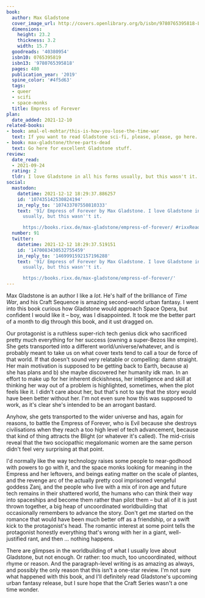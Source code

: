 ```yaml
---
book:
  author: Max Gladstone
  cover_image_url: http://covers.openlibrary.org/b/isbn/9780765395818-L.jpg
  dimensions:
    height: 23.2
    thickness: 3.2
    width: 15.7
  goodreads: '40380954'
  isbn10: 0765395819
  isbn13: '9780765395818'
  pages: 480
  publication_year: '2019'
  spine_color: '#4f5d63'
  tags:
  - queer
  - scifi
  - space-monks
  title: Empress of Forever
plan:
  date_added: 2021-12-10
related-books:
- book: amal-el-mohtar/this-is-how-you-lose-the-time-war
  text: If you want to read Gladstone sci-fi, please, please, go here.
- book: max-gladstone/three-parts-dead
  text: Go here for excellent Gladstone stuff.
review:
  date_read:
  - 2021-09-24
  rating: 2
  tldr: I love Gladstone in all his forms usually, but this wasn't it.
social:
  mastodon:
    datetime: 2021-12-12 18:29:37.886257
    id: '107435142530824194'
    in_reply_to: '107433707550810333'
    text: '91/ Empress of Forever by Max Gladstone. I love Gladstone in all his forms
      usually, but this wasn''t it.

      https://books.rixx.de/max-gladstone/empress-of-forever/ #rixxReads'
  number: 91
  twitter:
    datetime: 2021-12-12 18:29:37.519151
    id: '1470083430532755459'
    in_reply_to: '1469991592157196288'
    text: '91/ Empress of Forever by Max Gladstone. I love Gladstone in all his forms
      usually, but this wasn''t it.

      https://books.rixx.de/max-gladstone/empress-of-forever/'
---
```


Max Gladstone is an author I like a *lot*. He's half of the brilliance of *Time War*, and his Craft Sequence is amazing
second-world urban fantasy. I went into this book curious how Gladstone would approach Space Opera, but confident I
would like it – boy, was I disappointed. It took me the better part of a month to dig through this book, and it ust
dragged on.

Our protagonist is a ruthless super-rich tech genius dick who sacrificed pretty much everything for her success (owning
a super-Bezos like empire). She gets transported into a different world/universe/whatever, and is probably meant to take
us on what cover texts tend to call a tour de force of that world. If that doesn't sound very relatable or compelling:
damn straight. Her main motivation is supposed to be getting back to Earth, because a) she has plans and b) she maybe
discovered her humanity idk man. In an effort to make up for her inherent dickishness, her intelligence and skill at
thinking her way out of a problem is highlighted, sometimes, when the plot feels like it. I didn't care about her, but
that's not to say that the story would have been better without her. I'm not even sure how this was supposed to work, as
it's clear she's intended to be an arrogant bastard.

Anyhow, she gets transported to the wider universe and has, again for reasons, to battle the Empress of Forever, who is
Evil because she destroys civilisations when they reach a too high level of tech advancement, because that kind of thing
attracts the Blight (or whatever it's called). The mid-crisis reveal <span class="spoilers">that the two sociopathic
megalomanic women are the same person</span> didn't feel very surprising at that point.

I'd normally like the way technology raises some people to near-godhood with powers to go with it, and the space monks
looking for meaning in the Empress and her leftovers, and beings eating matter on the scale of plantes, and the revenge
arc of the actually pretty cool imprisoned vengeful goddess Zanj, and the people who live with a mix of iron age and
future tech remains in their shattered world, the humans who can think their way into spaceships and become them rather
than pilot them – but all of it is just thrown together, a big heap of uncoordinated worldbuilding that occasionally
remembers to advance the story. Don't get me started on the romance that would have been much better off as a
friendship, or a swift kick to the protagonist's head. The romantic interest at some point tells the protagonist
honestly everything that's wrong with her in a giant, well-justified rant, and then … nothing happens.

There are glimpses in the worldbuilding of what I usually love about Gladstone, but not enough. Or rather: too much, too
uncoordinated, without rhyme or reason. And the paragraph-level writing is as amazing as always, and possibly the only
reason that this isn't a one-star review. I'm not sure what happened with this book, and I'll definitely read
Gladstone's upcoming urban fantasy release, but I sure hope that the Craft Series wasn't a one time wonder.
